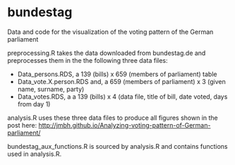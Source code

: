 # bundestag
Data and code for the visualization of the voting pattern of the German parliament


preprocessing.R takes the data downloaded from bundestag.de and preprocesses them in the the following three data files:

- Data_persons.RDS, a 139 (bills) x 659 (members of parliament) table
- Data_vote.X.person.RDS and, a 659 (members of parliament) x 3 (given name, surname, party)
- Data_votes.RDS, a a 139 (bills) x 4 (data file, title of bill, date voted, days from day 1)

analysis.R uses these three data files to produce all figures shown in the post here: http://jmbh.github.io/Analyzing-voting-pattern-of-German-parliament/

bundestag_aux_functions.R is sourced by analysis.R and contains functions used in analysis.R.